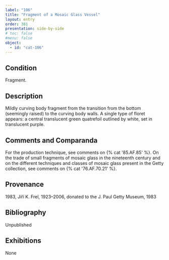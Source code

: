 ```yaml
---
label: "106"
title: "Fragment of a Mosaic Glass Vessel"
layout: entry
order: 381
presentation: side-by-side
# toc: false
#menu: false 
object:
  - id: "cat-106"
---
```


## Condition

Fragment.

## Description

Mildly curving body fragment from the transition from the bottom (seemingly raised) to the curving body walls. A single type of floret appears: a central translucent green quatrefoil outlined by white, set in translucent purple.

## Comments and Comparanda

For the production technique, see comments on {% cat '85.AF.85' %}. On the trade of small fragments of mosaic glass in the nineteenth century and on the different techniques and classes of mosaic glass present in the Getty collection, see comments on {% cat '76.AF.70.21' %}.

## Provenance

1983, Jiří K. Frel, 1923–2006, donated to the J. Paul Getty Museum, 1983

## Bibliography

Unpublished

## Exhibitions

None
